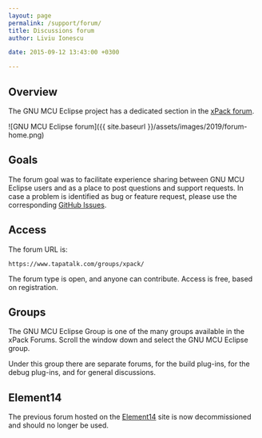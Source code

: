 ```yaml
---
layout: page
permalink: /support/forum/
title: Discussions forum
author: Liviu Ionescu

date: 2015-09-12 13:43:00 +0300

---
```


## Overview

The GNU MCU Eclipse project has a dedicated section in the 
[xPack forum](https://www.tapatalk.com/groups/xpack/).

![GNU MCU Eclipse forum]({{ site.baseurl }}/assets/images/2019/forum-home.png)

## Goals

The forum goal was to facilitate experience sharing between
GNU MCU Eclipse users and as a place to post questions and support requests.
In case a problem is identified as bug or feature request, please use the
corresponding 
[GitHub Issues](https://github.com/gnu-mcu-eclipse/eclipse-plugins/issues/).

## Access

The forum URL is:

`https://www.tapatalk.com/groups/xpack/`

The forum type is open, and anyone can contribute. Access is free, 
based on registration.

## Groups

The GNU MCU Eclipse Group is one of the many groups available in the xPack
Forums. Scroll the window down and select the GNU MCU Eclipse group.

Under this group there are separate forums, for the build plug-ins, for the 
debug plug-ins, and for general discussions.

## Element14

The previous forum hosted on the 
[Element14](https://www.element14.com/community/groups/gnu-arm-eclipse) 
site is now decommissioned and
should no longer be used.
